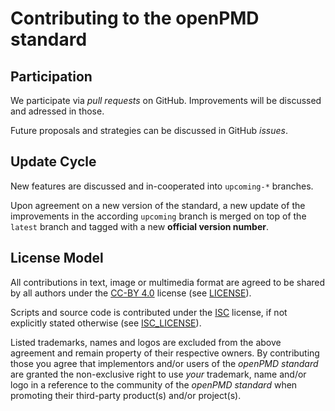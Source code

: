 Contributing to the openPMD standard
======================================

Participation
-------------

We participate via *pull requests* on GitHub.
Improvements will be discussed and adressed in those.

Future proposals and strategies can be discussed in GitHub *issues*.


Update Cycle
------------

New features are discussed and in-cooperated into `upcoming-*` branches.

Upon agreement on a new version of the standard, a new update
of the improvements in the according `upcoming` branch is merged on top of the
`latest` branch and tagged with a new **official version number**.


License Model
-------------

All contributions in text, image or multimedia format are agreed
to be shared by all authors under the
[CC-BY 4.0](http://creativecommons.org/licenses/by/4.0/) license
(see [LICENSE](LICENSE)).

Scripts and source code is contributed under the
[ISC](https://www.isc.org/downloads/software-support-policy/isc-license/)
license, if not explicitly stated otherwise (see [ISC_LICENSE](ISC_LICENSE)).

Listed trademarks, names and logos are excluded from the above agreement
and remain property of their respective owners. By contributing those you
agree that implementors and/or users of the *openPMD standard* are
granted the non-exclusive right to use *your* trademark, name and/or logo
in a reference to the community of the *openPMD standard* when promoting
their third-party product(s) and/or project(s).
